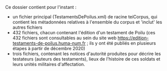 Ce dossier contient pour l'instant :
* un fichier principal (TestamentsDePoilus.xml) de racine teiCorpus, qui contient les métadonnées relatives à l'ensemble du corpus et 'inclut' les autres fichiers
* 432 fichiers, chacun contenant l'édition d'un testament de Poilu (ces 432 fichiers sont consultables au sein du site web <https://edition-testaments-de-poilus.huma-num.fr> ; ils y ont été publiés en plusieurs étapes à partir de décembre 2020)
* trois fichiers, contenant les notices d'autorité produites pour décrire les testateurs (auteurs des testaments), lieux de l'histoire de ces soldats et leurs unités militaires d'affectation. 
